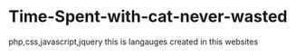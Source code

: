 # Time-Spent-with-cat-never-wasted
php,css,javascript,jquery this is langauges created in this websites
